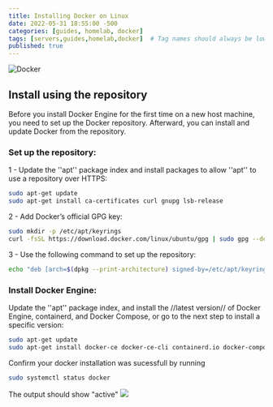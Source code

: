 ```yaml
---
title: Installing Docker on Linux
date: 2022-05-31 18:55:00 -500
categories: [guides, homelab, docker]
tags: [servers,guides,homelab,docker]  # Tag names should always be lowercase
published: true
---
```


![Docker](https://www.docker.com/wp-content/uploads/2022/03/horizontal-logo-monochromatic-white.png)

## Install using the repository
Before you install Docker Engine for the first time on a new host machine, you need to set up the Docker repository. Afterward, you can install and update Docker from the repository.

### Set up the repository:

1 - Update the ''apt'' package index and install packages to allow ''apt'' to use a repository over HTTPS:

```bash
sudo apt-get update 
sudo apt-get install ca-certificates curl gnupg lsb-release
```
2 - Add Docker’s official GPG key:

```bash
sudo mkdir -p /etc/apt/keyrings
curl -fsSL https://download.docker.com/linux/ubuntu/gpg | sudo gpg --dearmor -o /etc/apt/keyrings/docker.gpg
```

3 - Use the following command to set up the repository:

```bash
echo "deb [arch=$(dpkg --print-architecture) signed-by=/etc/apt/keyrings/docker.gpg] https://download.docker.com/linux/ubuntu $(lsb_release -cs) stable" | sudo tee /etc/apt/sources.list.d/docker.list > /dev/null
```

### Install Docker Engine:
Update the ''apt'' package index, and install the //latest version// of Docker Engine, containerd, and Docker Compose, or go to the next step to install a specific version:

```bash
sudo apt-get update
sudo apt-get install docker-ce docker-ce-cli containerd.io docker-compose-plugin
```

Confirm your docker installation was sucessfull by running 

```bash 
sudo systemctl status docker
```

The output should show "active"
![](https://www.howtogeek.com/wp-content/uploads/csit/2021/08/e1e87514.png?trim=1,1&bg-color=000&pad=1,1)